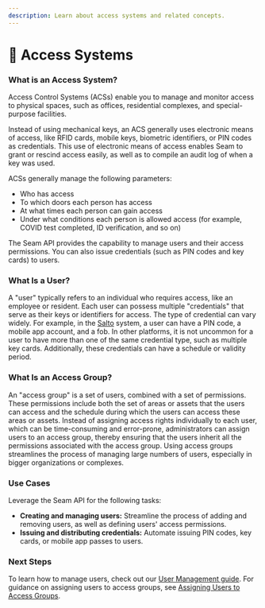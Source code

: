 ```yaml
---
description: Learn about access systems and related concepts.
---
```


# 🏢 Access Systems

### What is an Access System?

Access Control Systems (ACSs) enable you to manage and monitor access to physical spaces, such as offices, residential complexes, and special-purpose facilities.

Instead of using mechanical keys, an ACS generally uses electronic means of access, like RFID cards, mobile keys, biometric identifiers, or PIN codes as credentials. This use of electronic means of access enables Seam to grant or rescind access easily, as well as to compile an audit log of when a key was used.

ACSs generally manage the following parameters:

* Who has access
* To which doors each person has access
* At what times each person can gain access
* Under what conditions each person is allowed access (for example, COVID test completed, ID verification, and so on)

The Seam API provides the capability to manage users and their access permissions. You can also issue credentials (such as PIN codes and key cards) to users.

### What Is a User?

A "user" typically refers to an individual who requires access, like an employee or resident. Each user can possess multiple "credentials" that serve as their keys or identifiers for access. The type of credential can vary widely. For example, in the [Salto](../../device-guides/salto-locks.md) system, a user can have a PIN code, a mobile app account, and a fob. In other platforms, it is not uncommon for a user to have more than one of the same credential type, such as multiple key cards. Additionally, these credentials can have a schedule or validity period.

### What Is an Access Group?

An "access group" is a set of users, combined with a set of permissions. These permissions include both the set of areas or assets that the users can access and the schedule during which the users can access these areas or assets. Instead of assigning access rights individually to each user, which can be time-consuming and error-prone, administrators can assign users to an access group, thereby ensuring that the users inherit all the permissions associated with the access group. Using access groups streamlines the process of managing large numbers of users, especially in bigger organizations or complexes.

### **Use Cases**

Leverage the Seam API for the following tasks:

* **Creating and managing users:** Streamline the process of adding and removing users, as well as defining users' access permissions.
* **Issuing and distributing credentials:** Automate issuing PIN codes, key cards, or mobile app passes to users.

### **Next Steps**

To learn how to manage users, check out our [User Management guide](user-management.md). For guidance on assigning users to access groups, see [Assigning Users to Access Groups](assigning-users-to-access-groups.md).&#x20;
